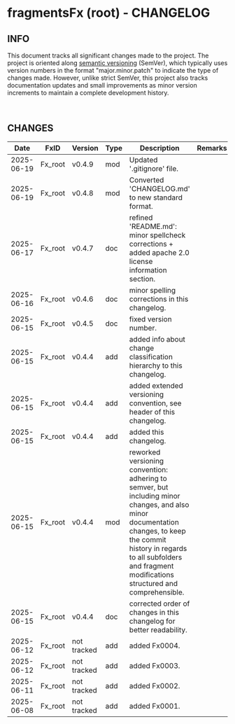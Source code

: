 # fragmentsFx (root) - CHANGELOG

## INFO

This document tracks all significant changes made to the project. The project is oriented along [semantic versioning](https://semver.org/spec/v2.0.0.html) (SemVer), which typically uses version numbers in the format "major.minor.patch" to indicate the type of changes made. However, unlike strict SemVer, this project also tracks documentation updates and small improvements as minor version increments to maintain a complete development history.

<br>

## CHANGES

| Date | FxID | Version | Type | Description | Remarks | Stage |
|------|------|---------|------|-------------|---------|-------|
| 2025-06-19 | Fx_root | v0.4.9 | mod | Updated '.gitignore' file. |   |   |
| 2025-06-19 | Fx_root | v0.4.8 | mod | Converted 'CHANGELOG.md' to new standard format. |   |   |
| 2025-06-17 | Fx_root | v0.4.7 | doc | refined 'README.md': minor spellcheck corrections + added apache 2.0 license information section. |   |   |
| 2025-06-16 | Fx_root | v0.4.6 | doc | minor spelling corrections in this changelog. |   |   |
| 2025-06-15 | Fx_root | v0.4.5 | doc | fixed version number. |   |   |
| 2025-06-15 | Fx_root | v0.4.4 | add | added info about change classification hierarchy to this changelog. |   |   |
| 2025-06-15 | Fx_root | v0.4.4 | add | added extended versioning convention, see header of this changelog. |   |   |
| 2025-06-15 | Fx_root | v0.4.4 | add | added this changelog. |   |   |
| 2025-06-15 | Fx_root | v0.4.4 | mod | reworked versioning convention: adhering to semver, but including minor changes, and also minor documentation changes, to keep the commit history in regards to all subfolders and fragment modifications structured and comprehensible. |   |   |
| 2025-06-15 | Fx_root | v0.4.4 | doc | corrected order of changes in this changelog for better readability. |   |   |
| 2025-06-12 | Fx_root | not tracked | add | added Fx0004. |   |   |
| 2025-06-12 | Fx_root | not tracked | add | added Fx0003. |   |   |
| 2025-06-11 | Fx_root | not tracked | add | added Fx0002. |   |   |
| 2025-06-08 | Fx_root | not tracked | add | added Fx0001. |   |   |